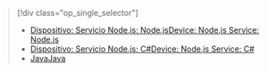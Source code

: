 > [!div class="op_single_selector"]
> * [<span data-ttu-id="f1aaf-101">Dispositivo: Servicio Node.js: Node.js</span><span class="sxs-lookup"><span data-stu-id="f1aaf-101">Device: Node.js Service: Node.js</span></span>](../articles/iot-hub/iot-hub-node-node-schedule-jobs.md)
> * [<span data-ttu-id="f1aaf-102">Dispositivo: Servicio Node.js: C#</span><span class="sxs-lookup"><span data-stu-id="f1aaf-102">Device: Node.js Service: C#</span></span>](../articles/iot-hub/iot-hub-csharp-node-schedule-jobs.md)
> * [<span data-ttu-id="f1aaf-103">Java</span><span class="sxs-lookup"><span data-stu-id="f1aaf-103">Java</span></span>](../articles/iot-hub/iot-hub-java-java-schedule-jobs.md)
